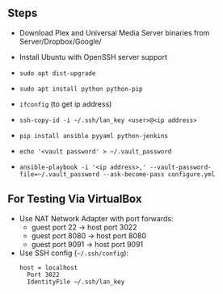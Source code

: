 ## Steps

- Download Plex and Universal Media Server binaries from Server/Dropbox/Google/
- Install Ubuntu with OpenSSH server support
- `sudo apt dist-upgrade`
- `sudo apt install python python-pip`
- `ifconfig` (to get ip address)
         
- `ssh-copy-id -i ~/.ssh/lan_key <user>@<ip address>`
- `pip install ansible pyyaml python-jenkins`
- `echo '<vault password' > ~/.vault_password`
- `ansible-playbook -i '<ip address>,' --vault-password-file=~/.vault_password --ask-become-pass configure.yml`

## For Testing Via VirtualBox
- Use NAT Network Adapter with port forwards:
   - guest port 22 -> host port 3022
   - guest port 8080 -> host port 8080
   - guest port 9091 -> host port 9091
- Use SSH config (`~/.ssh/config`):
    ```
    host = localhost
      Port 3022
      IdentityFile ~/.ssh/lan_key
    ```
